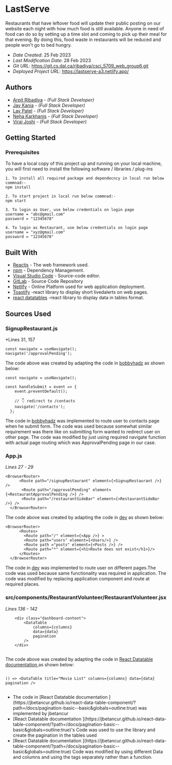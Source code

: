 # LastServe

Restaurants that have leftover food will update their public posting on our website each night with how much food is still available. Anyone in need of food can do so by setting up a time slot and coming to pick up their meal for that evening. By doing this, food waste in restaurants will be reduced and people won't go to bed hungry.

- _Date Created_: 25 Feb 2023
- _Last Modification Date_: 28 Feb 2023
- _Git URL_: https://git.cs.dal.ca/ribadiya/csci_5709_web_group6.git
- _Deployed Project URL_: https://lastserve-a3.netlify.app/

## Authors

- [Arpit Ribadiya](ar304626@dal.ca) - _(Full Stack Developer)_
- [Jay Kania](jy440982@dal.ca) - _(Full Stack Developer)_
- [Lav Patel](lv842182@dal.ca) - _(Full Stack Developer)_
- [Neha Karkhanis](nh601176@dal.ca) - _(Full Stack Developer)_
- [Viraj Joshi](viraj.joshi@dal.ca) - _(Full Stack Developer)_

## Getting Started

### Prerequisites

To have a local copy of this project up and running on your local machine, you will first need to install the following software / libraries / plug-ins

```
1. To install all required package and dependecncy in local run below commnad:-
npm install

2. To start project in local run below commnad:-
npm start

3. To login as User, use below credentials on login page
username = "abc@gmail.com"
password = "12345678"

4. To login as Restaurant, use below credentials on login page
username = "xyz@gmail.com"
password = "12345678"

```

## Built With

- [Reactjs](https://reactjs.org/) - The web framework used.
- [npm](https://www.npmjs.com/) - Dependency Management.
- [Visual Studio Code](https://code.visualstudio.com/) - Source-code editor.
- [GitLab](https://about.gitlab.com/) - Source Code Repository
- [Netlify](https://app.netlify.com/) - Online Platform used for web application deployment.
- [Toastify](https://www.npmjs.com/package/react-toastify) -react library to display short livedalerts on web pages.
- [react datatables](https://react-data-table-component.netlify.app/?path=/story/getting-started-intro--page) -react library to display data in tables format.

## Sources Used

### SignupRestaurant.js

\*Lines 31, 157

```
const navigate = useNavigate();
navigate('/approvalPending');

```

The code above was created by adapting the code in [bobbyhadz](https://bobbyhadz.com/blog/react-redirect-after-form-submit) as shown below:

```
const navigate = useNavigate();

const handleSubmit = event => {
    event.preventDefault();

    // 👇️ redirect to /contacts
    navigate('/contacts');
  };

```

The code in [bobbyhadz](https://bobbyhadz.com/blog/react-redirect-after-form-submit) was implemented to route user to contacts page when he submit form. The code was used because somewhat similar requirement was there like on submitting form wanted to redirect user on other page. The code was modified by just using required navigate function with actual page routing which was ApprovalPending page in our case.

### App.js

_Lines 27 - 29_

```
<BrowserRouter>
      <Route path="/signupRestaurant" element={<SignupRestaurant />} />
       <Route path="/approvalPending" element={<RestaurantApprovalPending />} />
       <Route path="/restaurantSideBar" element={<RestaurantSideBar />} />
  </BrowserRouter>

```

The code above was created by adapting the code in [dev](https://dev.to/emmanuelthecoder/getting-started-with-react-router-19de) as shown below:

```
<BrowserRouter>
      <Routes>
        <Route path="/" element={<App />} >
        <Route path="users" element={<Users/>} />
        <Route path ="posts" element={<Posts />} />
        <Route path="*" element={<h1>Route does not exist</h1>}/>
      </Routes>
  </BrowserRouter>

```

The code in [dev](https://dev.to/emmanuelthecoder/getting-started-with-react-router-19de) was implemented to route user on different pages.The code was used because same functionality was required in application. The code was modified by replacing application component and route at required places.

### src/components/RestaurantVolunteer/RestaurantVolunteer.jsx

_Lines 136 - 142_

```
    <div class="dashboard-content">
        <DataTable
            columns={columns}
            data={data}
            pagination
        />
    </div>


```

The code above was created by adapting the code in [React Datatable documentation ](https://jbetancur.github.io/react-data-table-component/?path=/docs/pagination-basic--basic&globals=outline:true) as shown below:

```

() => <DataTable title="Movie List" columns={columns} data={data} pagination />


```

- <!---How---> The code in [React Datatable documentation ](https://jbetancur.github.io/react-data-table-component/?path=/docs/pagination-basic--basic&globals=outline:true) was implemented by jbetancur
- <!---Why---> [React Datatable documentation ](https://jbetancur.github.io/react-data-table-component/?path=/docs/pagination-basic--basic&globals=outline:true)'s Code was used to use the library and create the pagination in the tables used
- <!---How---> [React Datatable documentation ](https://jbetancur.github.io/react-data-table-component/?path=/docs/pagination-basic--basic&globals=outline:true) Code was modified by using different Data and columns and using the tags separately rather than a function.
